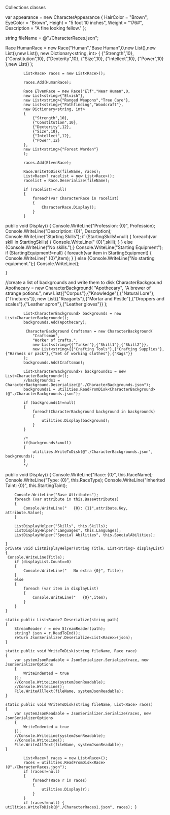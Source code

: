 Collections classes

 var appearance = new CharacterAppearance
            {
                HairColor = "Brown",
                EyeColor = "Brown",
                Height = "5 foot 10 inches",
                Weight = "176#",
                Description = "A fine looking fellow."
            };

string fileName = @"./CharacterRaces.json";

 Race HumanRace = new Race("Human","Base Human",0,new List<string>(),new List<string>(),new List<string>(),
                new Dictionary<string, int>
                {
                    {"Strength",10},
                    {"Constitution",10},
                    {"Dexterity",10},
                    {"Size",10},
                    {"Intellect",10},
                    {"Power",10}
                },new List<string>()
            );

            List<Race> races = new List<Race>();

            races.Add(HumanRace);

            Race ElvenRace = new Race("Elf","Near Human",0,
            new List<string>{"Elvish"},
            new List<string>{"Ranged Weapons","Tree Care"},
            new List<string>{"Pathfinding","Woodcraft"},
            new Dictionary<string, int>
            {
                {"Strength",10},
                {"Constitution",10},
                {"Dexterity",12},
                {"Size",10},
                {"Intellect",12},
                {"Power",12}
            },
            new List<string>{"Forest Warden"}
            );

            races.Add(ElvenRace);

            Race.WriteToDisk(fileName, races);
            List<Race>? racelist = new List<Race>();
            racelist = Race.Deserialize(fileName);

            if (racelist!=null)
            {
                foreach(var CharacterRace in racelist)
                {
                    CharacterRace.Display();
                }
            }


public void Display()
    {
        Console.WriteLine("Profession: {0}", Profession);
        Console.WriteLine("Description: {0}", Description);
        Console.WriteLine("Starting Skills");
        if (StartingSkills!=null)
        {
            foreach(var skill in StartingSkills)
            {
                Console.WriteLine("   {0}",skill);
            }
        }
        else {Console.WriteLine("No skills.");}
         Console.WriteLine("Starting Equipment");
        if (StartingEquipment!=null)
        {
            foreach(var item in StartingEquipment)
            {
                Console.WriteLine("   {0}",item);
            }
        }
        else {Console.WriteLine("No starting equipment.");}
        Console.WriteLine();
        
    }

//create a list of backgrounds and write them to disk
            CharacterBackground Apothecary = new CharacterBackground(
                "Apothecary",
                "A brewer of strange potions.",
                new List<string>{{"Corpus"},{"Knowledge"},{"Natural Lore"},{"Tinctures"}},
                new List<string>{{"Reagants"},{"Mortar and Pestle"},{"Droppers and scales"},{"Leather apron"},{"Leather gloves"}}
            );
            
            List<CharacterBackground> backgrounds = new List<CharacterBackground>();
            backgrounds.Add(Apothecary);

             CharacterBackground Craftsman = new CharacterBackground(
                "Craftsman",
                "Worker of crafts.",
                new List<string>{{"Tinker"},{"Skill1"},{"Skill2"}},
                new List<string>{{"Crafting Tools"},{"Crafting Supplies"},{"Harness or pack"},{"Set of working clothes"},{"Rags"}}
            );
            backgrounds.Add(Craftsman);

            List<CharacterBackground>? backgrounds1 = new List<CharacterBackground>();
            //backgrounds1 = CharacterBackground.Deserialize(@"./CharacterBackgrounds.json");
            backgrounds1 = utilities.ReadFromDisk<CharacterBackground>(@"./CharacterBackgrounds.json");
            
            if (backgrounds1!=null)
            {
                foreach(CharacterBackground background in backgrounds)
                {
                    utilities.Display(background);
                }
            }
            
            /*
            if(backgrounds!=null)
            {
                utilities.WriteToDisk(@"./CharacterBackgrounds.json", backgrounds);
            }
            */
public void Display()
    {
        Console.WriteLine("Race: {0}", this.RaceName);
        Console.WriteLine("Type: {0}", this.RaceType);
        Console.WriteLine("Inherited Taint: {0}", this.StartingTaint);
        
        Console.WriteLine("Base Attributes");
        foreach (var attribute in this.BaseAttributes)
        {
            Console.WriteLine("   {0}: {1}",attribute.Key, attribute.Value);
        }
        
        ListDisplayHelper("Skills", this.Skills);
        ListDisplayHelper("Languages", this.Languages);
        ListDisplayHelper("Special Abilities", this.SpecialAbilities);

    }
    private void ListDisplayHelper(string Title, List<string> displayList)
    {
     Console.WriteLine(Title);
        if (displayList.Count==0)
        {
            Console.WriteLine("   No extra {0}", Title);
        }
        else
        {
            foreach (var item in displayList)
            {
                Console.WriteLine("   {0}",item);
            }
        }
    }

    static public List<Race>? Deserialize(string path)
    {
        StreamReader r = new StreamReader(path);
        string? json = r.ReadToEnd();
        return JsonSerializer.Deserialize<List<Race>>(json);
    }

    static public void WriteToDisk(string fileName, Race race)
    {
        var systemJsonReadable = JsonSerializer.Serialize(race, new JsonSerializerOptions
        {
            WriteIndented = true
        });
        //Console.WriteLine(systemJsonReadable);
        //Console.WriteLine();
        File.WriteAllText(fileName, systemJsonReadable);
    }

    static public void WriteToDisk(string fileName, List<Race> races)
    {
        var systemJsonReadable = JsonSerializer.Serialize(races, new JsonSerializerOptions
        {
            WriteIndented = true
        });
        //Console.WriteLine(systemJsonReadable);
        //Console.WriteLine();
        File.WriteAllText(fileName, systemJsonReadable);
    }

            List<Race>? races = new List<Race>();
            races = utilities.ReadFromDisk<Race>(@"./CharacterRaces.json");
            if (races!=null)
            {
                foreach(Race r in races)
                {
                    utilities.Display(r);
                }
            }
            if (races!=null) { utilities.WriteToDisk(@"./CharacterRaces1.json", races); }
